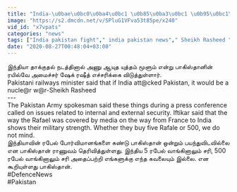 ```yaml
---
title: "India-\u0bae\u0bc0\u0ba4\u0bc1 \u0b85\u0ba3\u0bc1 \u0b95\u0bc1\u0ba3\u0bcd\u0b9f\u0bc1 \u0baa\u0bcb\u0b9f\u0bc1\u0bb5\u0bcb\u0bae\u0bcd, Muslim-\u0b95\u0bb3\u0bc8 \u0ba4\u0bbe\u0b95\u0bcd\u0b95 \u0bae\u0bbe\u0b9f\u0bcd\u0b9f\u0bcb\u0bae\u0bcd- Pakistan Oneindia Tamil"
image: "https://s2.dmcdn.net/v/SPluG1VFva53t85pe/x240"
vid_id: "x7vpats"
categories: "news"
tags: ["India pakistan fight"," india pakistan news"," Sheikh Rasheed "]
date: "2020-08-27T00:48:04+03:00"
---
```

இந்தியா தாக்குதல் நடத்தினால் அணு ஆயுத யுத்தம் மூளும் என்று பாகிஸ்தானின் ரயில்வே அமைச்சர் ஷேக் ரஷீத் எச்சரிக்கை விடுத்துள்ளார்.  <br>Pakistani railways minister said that if India att@cked Pakistan, it would be a nucle@r w@r-Sheikh Rasheed  <br>---  <br>The Pakistan Army spokesman said these things during a press conference called on issues related to internal and external security. Iftikar said that the way the Rafael was covered by media on the way from France to India shows their military strength. Whether they buy five Rafale or 500, we do not mind.   <br>இந்தியாவின் ரபேல் போர்விமானங்களை கண்டு பாகிஸ்தான் ஒன்றும் பயந்துவிடவில்லை என பாகிஸ்தான் ராணுவம் தெரிவித்துள்ளது. இந்திய 5 ரபேல் வாங்கினாலும் சரி, 500 ரபேல் வாங்கினாலும் சரி அதைப்பற்றி எங்களுக்கு எந்த கவலையும் இல்லை. என கூறியுள்ளது பாகிஸ்தான்.   <br>#DefenceNews  <br>#Pakistan
